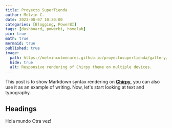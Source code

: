 ```yaml
---
title: Proyecto SuperTienda
author: Melvin C.
date: 2023-08-07 10:30:00
categories: [Blogging, PowerBI]
tags: [dashboard, powerbi, homelab]
pin: true
math: true
mermaid: true
published: true
image:
  path: https://melvincolmenares.github.io/proyectosupertienda/gallery/img/img01.png
  hide: true
  alt: Responsive rendering of Chirpy theme on multiple devices.
---
```


This post is to show Markdown syntax rendering on [**Chirpy**](https://github.com/cotes2020/jekyll-theme-chirpy/fork), you can also use it as an example of writing. Now, let's start looking at text and typography.

## Headings

Hola mundo Otra vez!
